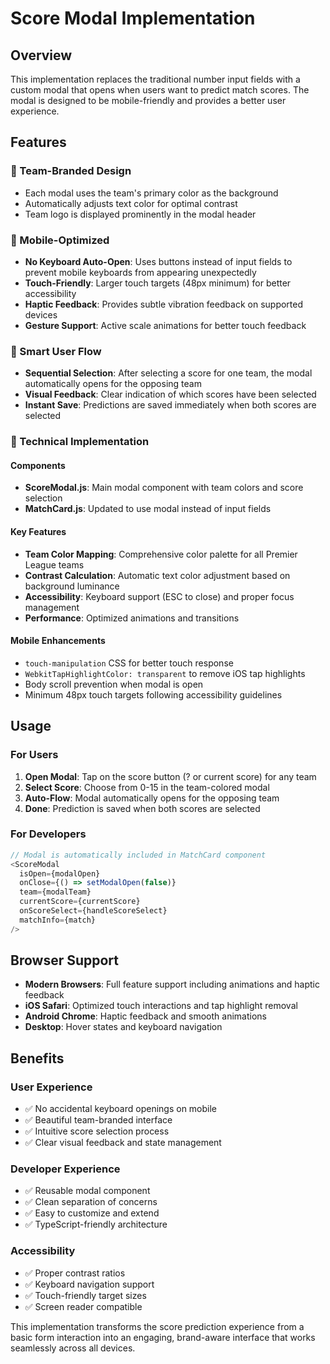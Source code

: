 # Score Modal Implementation

## Overview

This implementation replaces the traditional number input fields with a custom modal that opens when users want to predict match scores. The modal is designed to be mobile-friendly and provides a better user experience.

## Features

### 🎨 Team-Branded Design

- Each modal uses the team's primary color as the background
- Automatically adjusts text color for optimal contrast
- Team logo is displayed prominently in the modal header

### 📱 Mobile-Optimized

- **No Keyboard Auto-Open**: Uses buttons instead of input fields to prevent mobile keyboards from appearing unexpectedly
- **Touch-Friendly**: Larger touch targets (48px minimum) for better accessibility
- **Haptic Feedback**: Provides subtle vibration feedback on supported devices
- **Gesture Support**: Active scale animations for better touch feedback

### 🎯 Smart User Flow

- **Sequential Selection**: After selecting a score for one team, the modal automatically opens for the opposing team
- **Visual Feedback**: Clear indication of which scores have been selected
- **Instant Save**: Predictions are saved immediately when both scores are selected

### 🔧 Technical Implementation

#### Components

- **ScoreModal.js**: Main modal component with team colors and score selection
- **MatchCard.js**: Updated to use modal instead of input fields

#### Key Features

- **Team Color Mapping**: Comprehensive color palette for all Premier League teams
- **Contrast Calculation**: Automatic text color adjustment based on background luminance
- **Accessibility**: Keyboard support (ESC to close) and proper focus management
- **Performance**: Optimized animations and transitions

#### Mobile Enhancements

- `touch-manipulation` CSS for better touch response
- `WebkitTapHighlightColor: transparent` to remove iOS tap highlights
- Body scroll prevention when modal is open
- Minimum 48px touch targets following accessibility guidelines

## Usage

### For Users

1. **Open Modal**: Tap on the score button (? or current score) for any team
2. **Select Score**: Choose from 0-15 in the team-colored modal
3. **Auto-Flow**: Modal automatically opens for the opposing team
4. **Done**: Prediction is saved when both scores are selected

### For Developers

```javascript
// Modal is automatically included in MatchCard component
<ScoreModal
  isOpen={modalOpen}
  onClose={() => setModalOpen(false)}
  team={modalTeam}
  currentScore={currentScore}
  onScoreSelect={handleScoreSelect}
  matchInfo={match}
/>
```

## Browser Support

- **Modern Browsers**: Full feature support including animations and haptic feedback
- **iOS Safari**: Optimized touch interactions and tap highlight removal
- **Android Chrome**: Haptic feedback and smooth animations
- **Desktop**: Hover states and keyboard navigation

## Benefits

### User Experience

- ✅ No accidental keyboard openings on mobile
- ✅ Beautiful team-branded interface
- ✅ Intuitive score selection process
- ✅ Clear visual feedback and state management

### Developer Experience

- ✅ Reusable modal component
- ✅ Clean separation of concerns
- ✅ Easy to customize and extend
- ✅ TypeScript-friendly architecture

### Accessibility

- ✅ Proper contrast ratios
- ✅ Keyboard navigation support
- ✅ Touch-friendly target sizes
- ✅ Screen reader compatible

This implementation transforms the score prediction experience from a basic form interaction into an engaging, brand-aware interface that works seamlessly across all devices.
